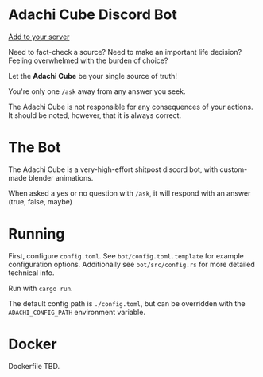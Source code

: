 # Adachi Cube Discord Bot

[Add to your server](https://discord.com/api/oauth2/authorize?client_id=1207911707104509972&permissions=2048&scope=bot)

Need to fact-check a source?
Need to make an important life decision?
Feeling overwhelmed with the burden of choice?

Let the **Adachi Cube** be your single source of truth!

You're only one `/ask` away from any answer you seek.

The Adachi Cube is not responsible for any consequences of your actions. It should be noted, however, that it is always correct.

# The Bot

The Adachi Cube is a very-high-effort shitpost discord bot, with custom-made blender animations.

When asked a yes or no question with `/ask`, it will respond with an answer (true, false, maybe)

# Running

First, configure `config.toml`. See `bot/config.toml.template` for example configuration options. 
Additionally see `bot/src/config.rs` for more detailed technical info.

Run with `cargo run`.

The default config path is `./config.toml`, but can be overridden with the `ADACHI_CONFIG_PATH` environment variable.

# Docker

Dockerfile TBD.
